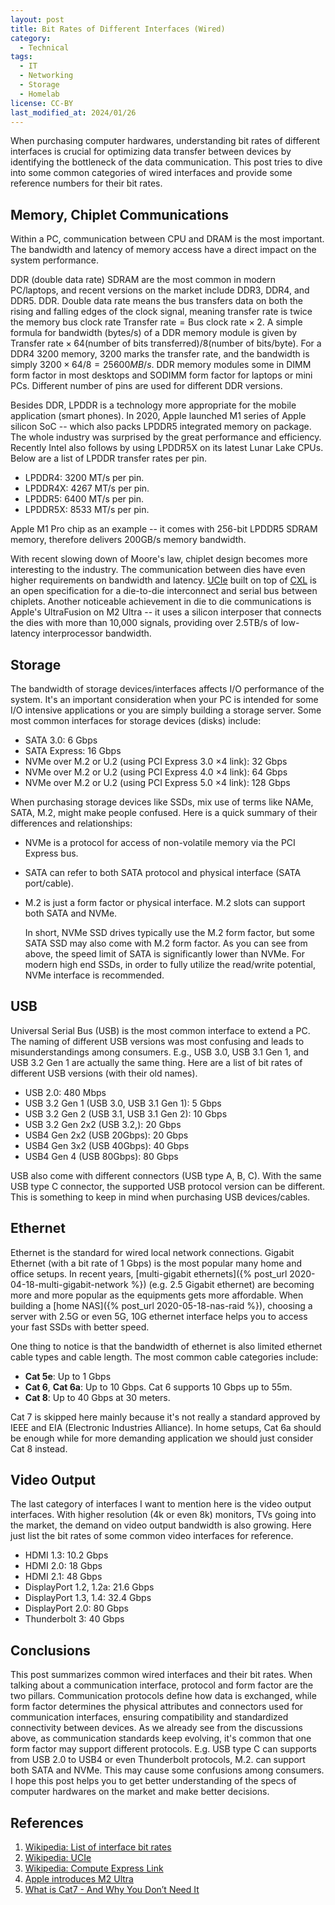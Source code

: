 ```yaml
---
layout: post
title: Bit Rates of Different Interfaces (Wired)
category:
  - Technical
tags:
  - IT
  - Networking
  - Storage
  - Homelab
license: CC-BY
last_modified_at: 2024/01/26
---
```


When purchasing computer hardwares, understanding bit rates of different interfaces is crucial for optimizing data transfer between devices by identifying the bottleneck of the data communication. This post tries to dive into some common categories of wired interfaces and provide some reference numbers for their bit rates. 

## Memory, Chiplet Communications

Within a PC, communication between CPU and DRAM is the most important. The bandwidth and latency of memory access have a direct impact on the system performance.  

DDR (double data rate) SDRAM are the most common in modern PC/laptops, and recent versions on the market include DDR3, DDR4, and DDR5. DDR. Double data rate means the bus transfers data on both the rising and falling edges of the clock signal, meaning transfer rate is twice the memory bus clock rate $\text{Transfer rate} = \text{Bus clock rate} × 2$. A simple formula for bandwidth (bytes/s) of a DDR memory module is given by $\text{Transfer rate} × 64 (\text{number of bits transferred}) / 8 (\text{number of bits/byte})$. For a DDR4 3200 memory, 3200 marks the transfer rate, and the bandwidth is simply $3200×64/8=25600 MB/s$.  DDR memory modules some in DIMM form factor in most desktops and SODIMM form factor for laptops or mini PCs. Different number of pins are used for different DDR versions. 

Besides DDR,  LPDDR is a technology more appropriate for the mobile application (smart phones). In 2020, Apple launched M1 series of Apple silicon SoC -- which also packs LPDDR5 integrated memory on package. The whole industry was surprised by the great performance and efficiency. Recently Intel also follows by using LPDDR5X on its latest Lunar Lake CPUs. Below are a list of LPDDR transfer rates per pin. 

- LPDDR4: 3200 MT/s per pin. 
- LPDDR4X: 4267 MT/s per pin. 
- LPDDR5: 6400 MT/s per pin. 
- LPDDR5X: 8533 MT/s per pin. 

Apple M1 Pro chip as an example -- it comes with 256-bit LPDDR5 SDRAM memory, therefore delivers 200GB/s memory bandwidth. 

With recent slowing down of Moore's law, chiplet design becomes more interesting to the industry. The communication between dies have even higher requirements on bandwidth and latency. [UCIe](https://en.wikipedia.org/wiki/UCIe) built on top of [CXL](https://en.wikipedia.org/wiki/Compute_Express_Link)  is an open specification for a die-to-die interconnect and serial bus between chiplets. Another noticeable achievement in die to die communications is Apple's UltraFusion on M2 Ultra -- it uses a silicon interposer that connects the dies with more than 10,000 signals, providing over 2.5TB/s of low-latency interprocessor bandwidth.

## Storage

The bandwidth of storage devices/interfaces affects I/O performance of the system. It's an important consideration when your PC is intended for some I/O intensive applications or you are simply building a storage server. Some most common interfaces for storage devices (disks) include:

- SATA 3.0: 6 Gbps
- SATA Express: 16 Gbps
- NVMe over M.2 or U.2 (using PCI Express 3.0 ×4 link): 32 Gbps
- NVMe over M.2 or U.2 (using PCI Express 4.0 ×4 link): 64 Gbps
- NVMe over M.2 or U.2 (using PCI Express 5.0 ×4 link): 128 Gbps

When purchasing storage devices like SSDs, mix use of terms like NAMe, SATA, M.2, might make people confused. Here is a quick summary of their differences and relationships: 

- NVMe is a protocol for access of non-volatile memory via the PCI Express bus.
- SATA can refer to both SATA protocol and physical interface (SATA port/cable).
- M.2 is just a form factor or physical interface. M.2 slots can support both SATA and NVMe. 

  In short, NVMe SSD drives typically use the M.2 form factor, but some SATA SSD may also come with M.2 form factor. As you can see from above, the speed limit of SATA is significantly lower than NVMe. For modern high end SSDs, in order to fully utilize the read/write potential, NVMe interface is recommended. 

## USB

Universal Serial Bus (USB) is the most common interface to extend a PC. The naming of different USB versions was most confusing and leads to misunderstandings among consumers. E.g., USB 3.0, USB 3.1 Gen 1, and USB 3.2 Gen 1 are actually the same thing. Here are a list of bit rates of different USB versions (with their old names).

- USB 2.0: 480 Mbps
- USB 3.2 Gen 1 (USB 3.0, USB 3.1 Gen 1): 5 Gbps
- USB 3.2 Gen 2 (USB 3.1, USB 3.1 Gen 2): 10 Gbps
- USB 3.2 Gen 2x2 (USB 3.2,): 20 Gbps
- USB4 Gen 2x2 (USB 20Gbps): 20 Gbps
- USB4 Gen 3x2 (USB 40Gbps): 40 Gbps
- USB4 Gen 4 (USB 80Gbps): 80 Gbps

USB also come with different connectors (USB type A, B, C). With the same USB type C connector, the supported USB protocol version can be different. This is something to keep in mind when purchasing USB devices/cables. 

## Ethernet
 
Ethernet is the standard for wired local network connections. Gigabit Ethernet (with a bit rate of 1 Gbps) is the most popular many home and office setups. In recent years, [multi-gigabit ethernets]({% post_url 2020-04-18-multi-gigabit-network %}) (e.g. 2.5 Gigabit ethernet) are becoming more and more popular as the equipments gets more affordable. When building a [home NAS]({% post_url 2020-05-18-nas-raid %}), choosing a server with 2.5G or even 5G, 10G ethernet interface helps you to access your fast SSDs with better speed. 

One thing to notice is that the bandwidth of ethernet is also limited ethernet cable types and cable length. The most common cable categories include:

- **Cat 5e**: Up to 1 Gbps
- **Cat 6**, **Cat 6a**: Up to 10 Gbps. Cat 6 supports 10 Gbps up to 55m. 
- **Cat 8**: Up to 40 Gbps at 30 meters. 

Cat 7 is skipped here mainly because it's not really a standard approved by IEEE and EIA (Electronic Industries Alliance). In home setups, Cat 6a should be enough while for more demanding application we should just consider Cat 8 instead.

## Video Output

 The last category of interfaces I want to mention here is the video output interfaces. With higher resolution (4k or even 8k) monitors, TVs going into the market, the demand on video output bandwidth is also growing. Here just list the bit rates of some common video interfaces for reference. 
 
- HDMI 1.3: 10.2 Gbps
- HDMI 2.0: 18 Gbps
- HDMI 2.1: 48 Gbps
- DisplayPort 1.2, 1.2a: 21.6 Gbps
- DisplayPort 1.3, 1.4: 32.4 Gbps
- DisplayPort 2.0: 80 Gbps
- Thunderbolt 3: 40 Gbps

## Conclusions

This post summarizes common wired interfaces and their bit rates. When talking about a communication interface, protocol and form factor are the two pillars. Communication protocols define how data is exchanged, while form factor determines the physical attributes and connectors used for communication interfaces, ensuring compatibility and standardized connectivity between devices.  As we already see from the discussions above, as communication standards keep evolving, it's common that one form factor may support different protocols. E.g. USB type C can supports from USB 2.0 to USB4 or even Thunderbolt protocols, M.2. can support both SATA and NVMe. This may cause some confusions among consumers. I hope this post helps you to get better understanding of the specs of computer hardwares on the market and make better decisions. 

## References

1. [Wikipedia: List of interface bit rates](https://en.wikipedia.org/wiki/List_of_interface_bit_rates)
2. [Wikipedia: UCIe](https://en.wikipedia.org/wiki/UCIe)
3. [Wikipedia: Compute Express Link](https://en.wikipedia.org/wiki/Compute_Express_Link)
4. [Apple introduces M2 Ultra](https://www.apple.com/newsroom/2023/06/apple-introduces-m2-ultra/)
5. [What is Cat7 - And Why You Don’t Need It](https://www.cablematters.com/Blog/Networking/what-is-cat7-and-why-you-don-t-need-it)
